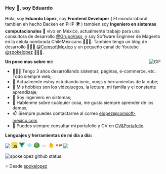 ### Hey 👋, soy Eduardo

Hola, soy **Eduardo López**, soy **Frontend Developer** ( El mundo laboral tambien eh hecho Backen en PHP 🌍 ) tambien soy **Ingeniero en sistemas computacionales** 🚀 vivo en México, actualmente trabajo para una consultora de desarrollo [@GrupoVass](https://twitter.com/GrupoVASS), y soy Software Enginner de Magento en la celula nombrada ChileMexicano 🙍🏽‍♂️. Tambien tengo un blog de desarrollo 👨🏽‍💻 [@ComsoftMexico](https://www.comsoft-mexico.com/) y un pequeño canal de Youtube [@spokelopez](https://www.youtube.com/channel/UCzSSsHwz_fHf3Rdw0eQfBgg?view_as=subscriber) 👨🏽‍💼. 

  <img align="right" alt="GIF" src="https://i.pinimg.com/originals/e4/26/70/e426702edf874b181aced1e2fa5c6cde.gif" />

**Un poco mas sobre mi:**

- 👨🏽‍💻 Tengo 3 años desarrollando sistemas, páginas, e-commerce, etc. Todo siempre web;
- 🌱 Actualmente estoy estudiando ionic, vuejs y herramientas de la nube; 
- 🤔 Mis hobbies son los videojuegos, la lectura, mi familia y el constante aprendizaje;
- 💼 Soy ingeniero en sistemas;
- 💬 Hablenme sobre cualquier cosa, me gusta siempre aprender de los demas;
- 📫 Siempre puedes contactarme al correo elopez@comsoft-mexico.com.
- 📝 Puedes siempre consultar mi portafolio y CV en [CV&Portafolio](https://spokelopez.github.io/).


**Lenguajes y herramientas de mi día a día:**  

<code><img height="20" src="https://pytorch.org/assets/images/pytorch-logo.png"></code>
<code><img height="20" src="https://raw.githubusercontent.com/github/explore/80688e429a7d4ef2fca1e82350fe8e3517d3494d/topics/javascript/javascript.png"></code>
<code><img height="20" src="https://raw.githubusercontent.com/github/explore/80688e429a7d4ef2fca1e82350fe8e3517d3494d/topics/vue/vue.png"></code>
<code><img height="20" src="https://raw.githubusercontent.com/github/explore/80688e429a7d4ef2fca1e82350fe8e3517d3494d/topics/react/react.png"></code>
<code><img height="20" src="https://raw.githubusercontent.com/github/explore/80688e429a7d4ef2fca1e82350fe8e3517d3494d/topics/nodejs/nodejs.png"></code>
<code><img height="20" src="https://raw.githubusercontent.com/github/explore/80688e429a7d4ef2fca1e82350fe8e3517d3494d/topics/mysql/mysql.png"></code>
<code><img height="20" src="https://raw.githubusercontent.com/github/explore/80688e429a7d4ef2fca1e82350fe8e3517d3494d/topics/firebase/firebase.png"></code>
<code><img height="20" src="https://raw.githubusercontent.com/github/explore/80688e429a7d4ef2fca1e82350fe8e3517d3494d/topics/git/git.png"></code>
<code><img height="20" src="https://raw.githubusercnt.com/github/explore/80688ontee429a7d4ef2fca1e82350fe8e3517d3494d/topics/terminal/terminal.png"></code>

![spokelopez github status](https://github-readme-stats.vercel.app/api?username=spokelopez&show_icons=true&hide_border=true)

⭐️ Desde [spokelopez](https://github.com/SpokeLopez)
